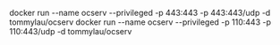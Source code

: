 docker run --name ocserv --privileged -p 443:443 -p 443:443/udp -d tommylau/ocserv
docker run --name ocserv --privileged -p 110:443 -p 110:443/udp -d tommylau/ocserv
